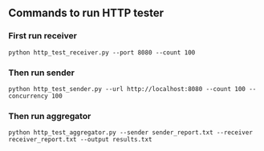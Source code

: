 ## Commands to run HTTP tester

### First run receiver
`python http_test_receiver.py --port 8080 --count 100`

### Then run sender
`python http_test_sender.py --url http://localhost:8080 --count 100 --concurrency 100`

### Then run aggregator
`python http_test_aggregator.py --sender sender_report.txt --receiver receiver_report.txt --output results.txt`